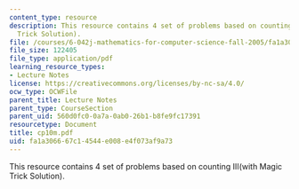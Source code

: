 ```yaml
---
content_type: resource
description: This resource contains 4 set of problems based on counting III(with Magic
  Trick Solution).
file: /courses/6-042j-mathematics-for-computer-science-fall-2005/fa1a306667c14544e008e4f073af9a73_cp10m.pdf
file_size: 122405
file_type: application/pdf
learning_resource_types:
- Lecture Notes
license: https://creativecommons.org/licenses/by-nc-sa/4.0/
ocw_type: OCWFile
parent_title: Lecture Notes
parent_type: CourseSection
parent_uid: 560d0fc0-0a7a-0ab0-26b1-b8fe9fc17391
resourcetype: Document
title: cp10m.pdf
uid: fa1a3066-67c1-4544-e008-e4f073af9a73
---
```

This resource contains 4 set of problems based on counting III(with Magic Trick Solution).
